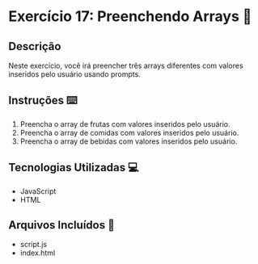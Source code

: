 # Exercício 17: Preenchendo Arrays 📌

## Descrição
Neste exercício, você irá preencher três arrays diferentes com valores inseridos pelo usuário usando prompts.

## Instruções ⌨️
1. Preencha o array de frutas com valores inseridos pelo usuário.
2. Preencha o array de comidas com valores inseridos pelo usuário.
3. Preencha o array de bebidas com valores inseridos pelo usuário.

## Tecnologias Utilizadas 💻
- JavaScript
- HTML

## Arquivos Incluídos 📂
- script.js
- index.html
